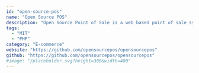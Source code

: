 ```yaml
---
id: "open-source-pos"
name: "Open Source POS"
description: "Open Source Point of Sale is a web based point of sale system."
tags:
  - "MIT"
  - "PHP"
category: "E-commerce"
website: "https://github.com/opensourcepos/opensourcepos"
github: "https://github.com/opensourcepos/opensourcepos"
#image: "/placeholder.svg?height=300&width=400"
---
```


